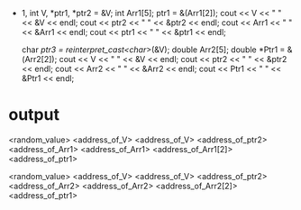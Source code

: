  - 1,
    int V, *ptr1, *ptr2 = &V;
    int Arr1[5];
    ptr1 = &(Arr1[2]);
    cout << V << " " << &V << endl;
    cout << ptr2 << " " << &ptr2 << endl;
    cout << Arr1 << " " << &Arr1 << endl;
    cout << ptr1 << " " << &ptr1 << endl;
    
    char *ptr3 = reinterpret_cast<char*>(&V);
    double Arr2[5];
    double *Ptr1 = &(Arr2[2]); 
    cout << V << " " << &V << endl;
    cout << ptr2 << " " << &ptr2 << endl;
    cout << Arr2 << " " << &Arr2 << endl; 
    cout << Ptr1 << " " << &Ptr1 << endl; 
# output
<random_value> <address_of_V>
<address_of_V> <address_of_ptr2>
<address_of_Arr1> <address_of_Arr1>
<address_of_Arr1[2]> <address_of_ptr1>

<random_value> <address_of_V>
<address_of_V> <address_of_ptr2>
<address_of_Arr2> <address_of_Arr2>
<address_of_Arr2[2]> <address_of_ptr1>


